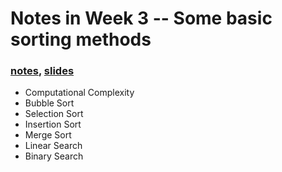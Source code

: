 # Notes in Week 3 -- Some basic sorting methods

###  [notes](http://docs.cs50.net/2016/fall/notes/3/week3.html), [slides](http://cdn.cs50.net/2016/fall/lectures/3/week3.pdf)

*   Computational Complexity
*   Bubble Sort
*   Selection Sort
*   Insertion Sort
*   Merge Sort
*   Linear Search
*   Binary Search
